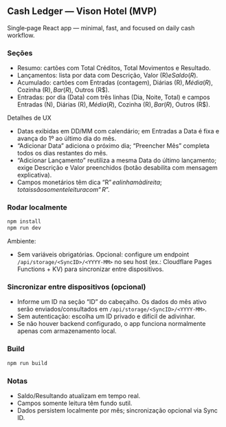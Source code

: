 ## Cash Ledger — Vison Hotel (MVP)

Single‑page React app — minimal, fast, and focused on daily cash workflow.

### Seções

- Resumo: cartões com Total Créditos, Total Movimentos e Resultado.
- Lançamentos: lista por data com Descrição, Valor (R$) e Saldo (R$).
- Acumulado: cartões com Entradas (contagem), Diárias (R$), Média (R$), Cozinha (R$), Bar (R$), Outros (R$).
- Entradas: por dia (Data) com três linhas (Dia, Noite, Total) e campos Entradas (N), Diárias (R$), Média (R$), Cozinha (R$), Bar (R$), Outros (R$).

Detalhes de UX

- Datas exibidas em DD/MM com calendário; em Entradas a Data é fixa e avança do 1º ao último dia do mês.
- “Adicionar Data” adiciona o próximo dia; “Preencher Mês” completa todos os dias restantes do mês.
- “Adicionar Lançamento” reutiliza a mesma Data do último lançamento; exige Descrição e Valor preenchidos (botão desabilita com mensagem explicativa).
- Campos monetários têm dica “R$” e alinham à direita; totais são somente leitura com “R$”.

### Rodar localmente

```bash
npm install
npm run dev
```

Ambiente:

- Sem variáveis obrigatórias. Opcional: configure um endpoint `/api/storage/<SyncID>/<YYYY-MM>` no seu host (ex.: Cloudflare Pages Functions + KV) para sincronizar entre dispositivos.

### Sincronizar entre dispositivos (opcional)

- Informe um ID na seção “ID” do cabeçalho. Os dados do mês ativo serão enviados/consultados em `/api/storage/<SyncID>/<YYYY-MM>`.
- Sem autenticação: escolha um ID privado e difícil de adivinhar.
- Se não houver backend configurado, o app funciona normalmente apenas com armazenamento local.

### Build

```bash
npm run build
```

### Notas
- Saldo/Resultando atualizam em tempo real.
- Campos somente leitura têm fundo sutil.
- Dados persistem localmente por mês; sincronização opcional via Sync ID.
